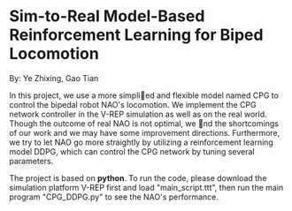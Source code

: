# Sim-to-Real Model-Based Reinforcement Learning for Biped Locomotion
By: Ye Zhixing, Gao Tian

In this project, we use a more simplied and flexible model named CPG to control the bipedal robot NAO's locomotion. We implement the CPG network controller in the V-REP simulation as well as on the real world. Though the outcome of real NAO is not optimal, we nd the shortcomings of our work and we may have some improvement directions. Furthermore, we try to let NAO go more straightly by utilizing a reinforcement learning model DDPG, which can control the CPG network by tuning several parameters.

The project is based on **python**. To run the code, please download the simulation platform V-REP first and load "main_script.ttt", then run the main program "CPG_DDPG.py" to see the NAO's performance. 
